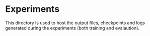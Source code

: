 # Experiments

This directory is used to host the output files, checkpoints and logs generated during the experiments (both training and evalaution).